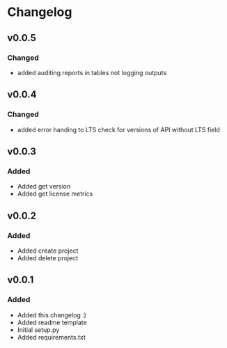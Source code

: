 # Changelog

## v0.0.5

### Changed
- added auditing reports in tables not logging outputs

## v0.0.4

### Changed
- added error handing to LTS check for versions of API without LTS field

## v0.0.3

### Added
- Added get version
- Added get license metrics

## v0.0.2

### Added
- Added create project
- Added delete project

## v0.0.1

### Added
- Added this changelog :)
- Added readme template
- Initial setup.py
- Added requirements.txt